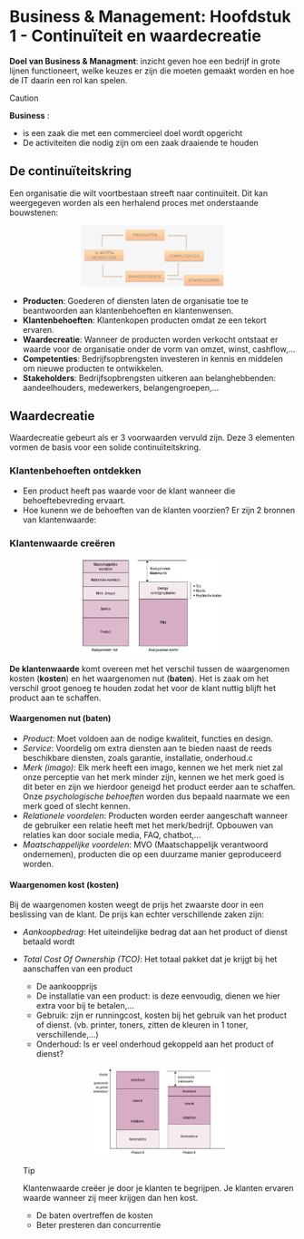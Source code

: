# Business & Management: Hoofdstuk 1 - Continuïteit en waardecreatie

**Doel van Business & Managment**: inzicht geven hoe een bedrijf in grote lijnen functioneert, welke keuzes er zijn die moeten gemaakt worden en hoe de IT daarin een rol kan spelen.

>[!CAUTION]
>**Business** :
> - is een zaak die met een commercieel doel wordt opgericht
> - De activiteiten die nodig zijn om een zaak draaiende te houden

## De continuïteitskring

Een organisatie die wilt voortbestaan streeft naar continuïteit. Dit kan weergegeven worden als een herhalend proces met onderstaande bouwstenen:

<p align='center'><img src='src/continuiteit.png' alt='continuïteitskring' width='50%'></p>

- **Producten**: Goederen of diensten laten de organisatie toe te beantwoorden aan klantenbehoeften en klantenwensen.
- **Klantenbehoeften**: Klantenkopen producten omdat ze een tekort ervaren.
- **Waardecreatie**: Wanneer de producten worden verkocht ontstaat er waarde voor de organisatie onder de vorm van omzet, winst, cashflow,...
- **Competenties**: Bedrijfsopbrengsten investeren in kennis en middelen om nieuwe producten te ontwikkelen.
- **Stakeholders**: Bedrijfsopbrengsten uitkeren aan belanghebbenden: aandeelhouders, medewerkers, belangengroepen,...

## Waardecreatie

Waardecreatie gebeurt als er 3 voorwaarden vervuld zijn. Deze 3 elementen vormen de basis voor een solide continuïteitskring.

### Klantenbehoeften ontdekken

- Een product heeft pas waarde voor de klant wanneer die behoeftebevreding ervaart.
- Hoe kunenn we de behoeften van de klanten voorzien? Er zijn 2 bronnen van klantenwaarde:

### Klantenwaarde creëren

<p align='center'><img src='src/klantenwaarde.png' alt='Klantenwaarde creëren' width='50%'></p>

**De klantenwaarde** komt overeen met het verschil tussen de waargenomen kosten (**kosten**) en het waargenomen nut (**baten**).
Het is zaak om het verschil groot genoeg te houden zodat het voor de klant nuttig blijft het product aan te schaffen. 

#### Waargenomen nut (baten)

- _Product_: Moet voldoen aan de nodige kwaliteit, functies en design.
- _Service_: Voordelig om extra diensten aan te bieden naast de reeds beschikbare diensten, zoals garantie, installatie, onderhoud.c
- _Merk (imago)_: Elk merk heeft een imago, kennen we het merk niet zal onze perceptie van het merk minder zijn, kennen we het merk goed is dit beter en zijn we hierdoor geneigd het product eerder aan te schaffen. Onze _psychologische behoeften_ worden dus bepaald naarmate we een merk goed of slecht kennen.
- _Relationele voordelen_: Producten worden eerder aangeschaft wanneer de gebruiker een relatie heeft met het merk/bedrijf. Opbouwen van relaties kan door sociale media, FAQ, chatbot,...
- _Maatschappelijke voordelen_: MVO (Maatschappelijk verantwoord ondernemen), producten die op een duurzame manier geproduceerd worden.

#### Waargenomen kost (kosten)

Bij de waargenomen kosten weegt de prijs het zwaarste door in een beslissing van de klant. De prijs kan echter verschillende zaken zijn:

- _Aankoopbedrag_: Het uiteindelijke bedrag dat aan het product of dienst betaald wordt
- _Total Cost Of Ownership (TCO)_: Het totaal pakket dat je krijgt bij het aanschaffen van een product
    - De aankoopprijs
    - De installatie van een product: is deze eenvoudig, dienen we hier extra voor bij te betalen,...
    - Gebruik: zijn er runningcost, kosten bij het gebruik van het product of dienst. (vb. printer, toners, zitten de kleuren in 1 toner, verschillende,...)
    - Onderhoud: Is er veel onderhoud gekoppeld aan het product of dienst?

   <p align='center'><img src='src/waargenomen_kost.png' alt='Waargenomen kosten' width='50%'></p>
   
   >[!TIP]
   >Klantenwaarde creëer je door je klanten te begrijpen. Je klanten ervaren waarde wanneer zij meer krijgen dan hen kost.
   > - De baten overtreffen de kosten
   > - Beter presteren dan concurrentie
